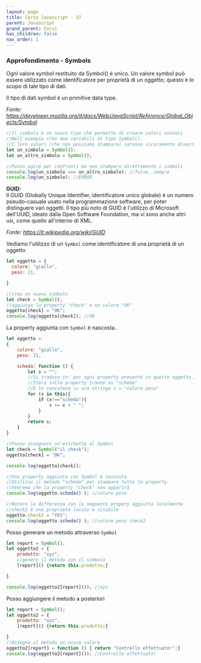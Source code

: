 ```yaml
---
layout: page
title: Corso Javascript - 37
parent: Javascript
grand_parent: Corsi
has_children: false
nav_order: 1
---
```


### Approfondimento - Symbols

Ogni valore symbol restituito da Symbol() è unico.  Un valore symbol può essere utilizzato come identificatore per proprietà di un oggetto; questo è lo scopo di tale tipo di dati. 

Il tipo di dati symbol è un primitive data type.

*Fonte: https://developer.mozilla.org/it/docs/Web/JavaScript/Reference/Global_Objects/Symbol*

```js
//Il simbolo è un nuovo tipo che permette di creare valori univoci
//Nell'esempio creo due variabili di tipo Symbol(). 
//I loro valori (che non possiamo stampare) saranno sicuramente diversi
let un_simbolo = Symbol();
let un_altro_simbolo = Symbol();

//Posso agire per confronti ma non stampare direttamente i simboli
console.log(un_simbolo === un_altro_simbolo); //false, sempre
console.log(un_simbolo); //ERROR
```

**GUID:** <br>
Il GUID (Globally Unique Identifier, identificatore unico globale) è un numero pseudo-casuale usato nella programmazione software, per poter distinguere vari oggetti. Il tipo più noto di GUID è l'utilizzo di Microsoft dell'UUID, ideato dalla Open Software Foundation, ma vi sono anche altri usi, come quello all'interno di XML.

*Fonte: https://it.wikipedia.org/wiki/GUID*

Vediamo l'utilizzo di un `Symbol` come identificatore di una proprietà di un oggetto

```js
let oggetto = {
  colore: "giallo",
  peso: 21,

}

//creo un nuovo simbolo
let check = Symbol();
//aggiungo la property "check" è un valore "OK"
oggetto[check] = "OK";
console.log(oggetto[check]); //OK
```

La property aggiunta con `Symbol` è nascosta..

```js
let oggetto =
{
    colore: "giallo",
    peso: 21,

    scheda: function () {
        let s = "";
        //Si traduce in: per ogni property presente in questo oggetto..
        //Itera sulle property tranne su "scheda"
        //E le concatena in una stringa s = "colore peso"
        for (x in this){
            if (x!=="scheda"){
                s += x + " ";
            }
        }
        return s;
    }
}

//Posso assegnare un'etichetta al Symbol
let check = Symbol("il check");
oggetto[check] = "OK";

console.log(oggetto[check]);

//Una property aggiunta con Symbol è nascosta.
//Utilizzo il metodo "scheda" per stampare tutte le property. 
//Vedremo che la property "check" non apparirà
console.log(oggetto.scheda() ); //colore peso

//Notare la differenza con la seguente propery aggiunta localmente
//check2 è una proprietà locale e visibile
oggetto.check2 = "YES";
console.log(oggetto.scheda() ); //colore peso check2
```

Posso generare un metodo attraverso `Symbol`

```js
let report = Symbol();
let oggetto2 = {
    prodotto: "xyz",
    //genero il metodo con il simbolo
    [report]() {return this.prodotto;}

}

console.log(oggetto2[report]()); //xyz
```

Posso aggiungere il metodo a posteriori

```js
let report = Symbol();
let oggetto2 = {
    prodotto: "xyz",
    [report]() {return this.prodotto;}

}
//Assegno al metodo un nuovo valore
oggetto2[report] = function () { return "Controllo effettuato!";}
console.log(oggetto2[report]()); //Controllo effettuato!
```


